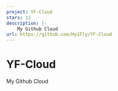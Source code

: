 ```yaml
---
project: YF-Cloud
stars: 11
description: |-
    My Github Cloud
url: https://github.com/Hy1Fly/YF-Cloud
---
```


# YF-Cloud
My Github Cloud

